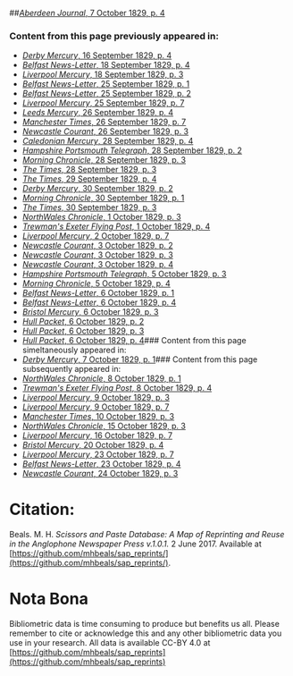 ##[*Aberdeen Journal*, 7 October 1829, p. 4](https://mhbeals.github.io/sap_html/Aberdeen-Journal/Aberdeen-Journal-7-October-1829-p-4)

### Content from this page previously appeared in:
+ [*Derby Mercury*, 16 September 1829, p. 4](https://mhbeals.github.io/sap_html/Derby-Mercury/Derby-Mercury-16-September-1829-p-4)
+ [*Belfast News-Letter*, 18 September 1829, p. 4](https://mhbeals.github.io/sap_html/Belfast-News-Letter/Belfast-News-Letter-18-September-1829-p-4)
+ [*Liverpool Mercury*, 18 September 1829, p. 3](https://mhbeals.github.io/sap_html/Liverpool-Mercury/Liverpool-Mercury-18-September-1829-p-3)
+ [*Belfast News-Letter*, 25 September 1829, p. 1](https://mhbeals.github.io/sap_html/Belfast-News-Letter/Belfast-News-Letter-25-September-1829-p-1)
+ [*Belfast News-Letter*, 25 September 1829, p. 2](https://mhbeals.github.io/sap_html/Belfast-News-Letter/Belfast-News-Letter-25-September-1829-p-2)
+ [*Liverpool Mercury*, 25 September 1829, p. 7](https://mhbeals.github.io/sap_html/Liverpool-Mercury/Liverpool-Mercury-25-September-1829-p-7)
+ [*Leeds Mercury*, 26 September 1829, p. 4](https://mhbeals.github.io/sap_html/Leeds-Mercury/Leeds-Mercury-26-September-1829-p-4)
+ [*Manchester Times*, 26 September 1829, p. 7](https://mhbeals.github.io/sap_html/Manchester-Times/Manchester-Times-26-September-1829-p-7)
+ [*Newcastle Courant*, 26 September 1829, p. 3](https://mhbeals.github.io/sap_html/Newcastle-Courant/Newcastle-Courant-26-September-1829-p-3)
+ [*Caledonian Mercury*, 28 September 1829, p. 4](https://mhbeals.github.io/sap_html/Caledonian-Mercury/Caledonian-Mercury-28-September-1829-p-4)
+ [*Hampshire Portsmouth Telegraph*, 28 September 1829, p. 2](https://mhbeals.github.io/sap_html/Hampshire-Portsmouth-Telegraph/Hampshire-Portsmouth-Telegraph-28-September-1829-p-2)
+ [*Morning Chronicle*, 28 September 1829, p. 3](https://mhbeals.github.io/sap_html/Morning-Chronicle/Morning-Chronicle-28-September-1829-p-3)
+ [*The Times*, 28 September 1829, p. 3](https://mhbeals.github.io/sap_html/The-Times/The-Times-28-September-1829-p-3)
+ [*The Times*, 29 September 1829, p. 4](https://mhbeals.github.io/sap_html/The-Times/The-Times-29-September-1829-p-4)
+ [*Derby Mercury*, 30 September 1829, p. 2](https://mhbeals.github.io/sap_html/Derby-Mercury/Derby-Mercury-30-September-1829-p-2)
+ [*Morning Chronicle*, 30 September 1829, p. 1](https://mhbeals.github.io/sap_html/Morning-Chronicle/Morning-Chronicle-30-September-1829-p-1)
+ [*The Times*, 30 September 1829, p. 3](https://mhbeals.github.io/sap_html/The-Times/The-Times-30-September-1829-p-3)
+ [*NorthWales Chronicle*, 1 October 1829, p. 3](https://mhbeals.github.io/sap_html/NorthWales-Chronicle/NorthWales-Chronicle-1-October-1829-p-3)
+ [*Trewman's Exeter Flying Post*, 1 October 1829, p. 4](https://mhbeals.github.io/sap_html/Trewman's-Exeter-Flying-Post/Trewman's-Exeter-Flying-Post-1-October-1829-p-4)
+ [*Liverpool Mercury*, 2 October 1829, p. 7](https://mhbeals.github.io/sap_html/Liverpool-Mercury/Liverpool-Mercury-2-October-1829-p-7)
+ [*Newcastle Courant*, 3 October 1829, p. 2](https://mhbeals.github.io/sap_html/Newcastle-Courant/Newcastle-Courant-3-October-1829-p-2)
+ [*Newcastle Courant*, 3 October 1829, p. 3](https://mhbeals.github.io/sap_html/Newcastle-Courant/Newcastle-Courant-3-October-1829-p-3)
+ [*Newcastle Courant*, 3 October 1829, p. 4](https://mhbeals.github.io/sap_html/Newcastle-Courant/Newcastle-Courant-3-October-1829-p-4)
+ [*Hampshire Portsmouth Telegraph*, 5 October 1829, p. 3](https://mhbeals.github.io/sap_html/Hampshire-Portsmouth-Telegraph/Hampshire-Portsmouth-Telegraph-5-October-1829-p-3)
+ [*Morning Chronicle*, 5 October 1829, p. 4](https://mhbeals.github.io/sap_html/Morning-Chronicle/Morning-Chronicle-5-October-1829-p-4)
+ [*Belfast News-Letter*, 6 October 1829, p. 1](https://mhbeals.github.io/sap_html/Belfast-News-Letter/Belfast-News-Letter-6-October-1829-p-1)
+ [*Belfast News-Letter*, 6 October 1829, p. 4](https://mhbeals.github.io/sap_html/Belfast-News-Letter/Belfast-News-Letter-6-October-1829-p-4)
+ [*Bristol Mercury*, 6 October 1829, p. 3](https://mhbeals.github.io/sap_html/Bristol-Mercury/Bristol-Mercury-6-October-1829-p-3)
+ [*Hull Packet*, 6 October 1829, p. 2](https://mhbeals.github.io/sap_html/Hull-Packet/Hull-Packet-6-October-1829-p-2)
+ [*Hull Packet*, 6 October 1829, p. 3](https://mhbeals.github.io/sap_html/Hull-Packet/Hull-Packet-6-October-1829-p-3)
+ [*Hull Packet*, 6 October 1829, p. 4](https://mhbeals.github.io/sap_html/Hull-Packet/Hull-Packet-6-October-1829-p-4)### Content from this page simeltaneously appeared in:
+ [*Derby Mercury*, 7 October 1829, p. 1](https://mhbeals.github.io/sap_html/Derby-Mercury/Derby-Mercury-7-October-1829-p-1)### Content from this page subsequently appeared in:
+ [*NorthWales Chronicle*, 8 October 1829, p. 1](https://mhbeals.github.io/sap_html/NorthWales-Chronicle/NorthWales-Chronicle-8-October-1829-p-1)
+ [*Trewman's Exeter Flying Post*, 8 October 1829, p. 4](https://mhbeals.github.io/sap_html/Trewman's-Exeter-Flying-Post/Trewman's-Exeter-Flying-Post-8-October-1829-p-4)
+ [*Liverpool Mercury*, 9 October 1829, p. 3](https://mhbeals.github.io/sap_html/Liverpool-Mercury/Liverpool-Mercury-9-October-1829-p-3)
+ [*Liverpool Mercury*, 9 October 1829, p. 7](https://mhbeals.github.io/sap_html/Liverpool-Mercury/Liverpool-Mercury-9-October-1829-p-7)
+ [*Manchester Times*, 10 October 1829, p. 3](https://mhbeals.github.io/sap_html/Manchester-Times/Manchester-Times-10-October-1829-p-3)
+ [*NorthWales Chronicle*, 15 October 1829, p. 3](https://mhbeals.github.io/sap_html/NorthWales-Chronicle/NorthWales-Chronicle-15-October-1829-p-3)
+ [*Liverpool Mercury*, 16 October 1829, p. 7](https://mhbeals.github.io/sap_html/Liverpool-Mercury/Liverpool-Mercury-16-October-1829-p-7)
+ [*Bristol Mercury*, 20 October 1829, p. 4](https://mhbeals.github.io/sap_html/Bristol-Mercury/Bristol-Mercury-20-October-1829-p-4)
+ [*Liverpool Mercury*, 23 October 1829, p. 7](https://mhbeals.github.io/sap_html/Liverpool-Mercury/Liverpool-Mercury-23-October-1829-p-7)
+ [*Belfast News-Letter*, 23 October 1829, p. 4](https://mhbeals.github.io/sap_html/Belfast-News-Letter/Belfast-News-Letter-23-October-1829-p-4)
+ [*Newcastle Courant*, 24 October 1829, p. 3](https://mhbeals.github.io/sap_html/Newcastle-Courant/Newcastle-Courant-24-October-1829-p-3)
                    
# Citation: 

Beals. M. H. *Scissors and Paste Database: A Map of Reprinting and Reuse in the Anglophone Newspaper Press v.1.0.1.* 2 June 2017. Available at [https://github.com/mhbeals/sap_reprints/](https://github.com/mhbeals/sap_reprints/). 
                    
# Nota Bona

Bibliometric data is time consuming to produce but benefits us all. Please remember to cite or acknowledge this and any other bibliometric data you use in your research. All data is available CC-BY 4.0 at [https://github.com/mhbeals/sap_reprints](https://github.com/mhbeals/sap_reprints)